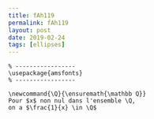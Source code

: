 ```yaml
---
title: fAh119
permalink: fAh119
layout: post
date: 2019-02-24
tags: [ellipses]
---
```


```latex% Dans le préambule
% -----------------
\usepackage{amsfonts}
% -----------------

\newcommand{\Q}{\ensuremath{\mathbb Q}}
Pour $x$ non nul dans l'ensemble \Q,
on a $\frac{1}{x} \in \Q$
```